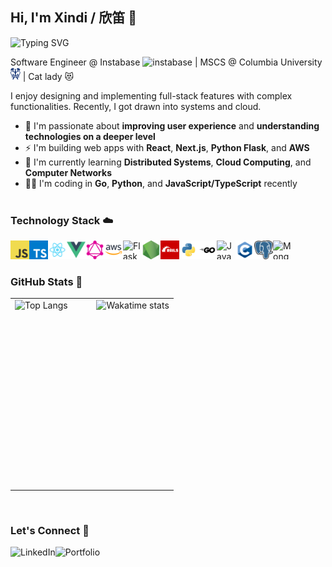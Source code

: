 ## Hi, I'm Xindi / 欣笛 👋

![Typing SVG](https://readme-typing-svg.herokuapp.com?color=%23E2B4BD&size=24&vCenter=true&height=30&lines=Works+full+stack;Always+learning+;Loves+open+source+)

Software Engineer @ Instabase <image height="24px" alt="instabase" src="https://avatars.githubusercontent.com/u/11454371?s=200&v=4" /> | MSCS @ Columbia University <img height="20px" alt="columbia" src="./assets/columbia-icon.png" /> | Cat lady 😻

I enjoy designing and implementing full-stack features with complex functionalities. Recently, I got drawn into systems and cloud.

- 🤩 I'm passionate about **improving user experience** and **understanding technologies on a deeper level**
- ⚡️ I'm building web apps with **React**, **Next.js**, **Python Flask**, and **AWS**
- 🌱 I'm currently learning **Distributed Systems**, **Cloud Computing**, and **Computer Networks**
- 👩‍💻 I'm coding in **Go**, **Python**, and **JavaScript/TypeScript** recently
<br /><br />

### Technology Stack ☁️
<img align="left" alt="JavaScript" width="30px" height="30px" src="https://raw.githubusercontent.com/github/explore/80688e429a7d4ef2fca1e82350fe8e3517d3494d/topics/javascript/javascript.png" />
<img align="left" alt="TypeScript" width="30px" height="30px" src="https://raw.githubusercontent.com/github/explore/80688e429a7d4ef2fca1e82350fe8e3517d3494d/topics/typescript/typescript.png" />
<img align="left" alt="React" width="30px" height="30px" src="https://raw.githubusercontent.com/github/explore/80688e429a7d4ef2fca1e82350fe8e3517d3494d/topics/react/react.png" />
<img align="left" alt="Vue" width="30px" height="30px" src="https://raw.githubusercontent.com/github/explore/80688e429a7d4ef2fca1e82350fe8e3517d3494d/topics/vue/vue.png" />
<img align="left" alt="GraphQL" width="30px" height="30px" src="https://raw.githubusercontent.com/github/explore/5c058a388828bb5fde0bcafd4bc867b5bb3f26f3/topics/graphql/graphql.png" />
<img align="left" alt="Amazon Web Services" width="30px" height="30px" src="https://raw.githubusercontent.com/github/explore/fbceb94436312b6dacde68d122a5b9c7d11f9524/topics/aws/aws.png" />
<img align="left" alt="Flask" width="30px" height="30px" src="https://pythonforundergradengineers.com/posts/zappa/images/flask_icon.png" />
<img align="left" alt="Node.js" width="30px" height="30px" src="https://raw.githubusercontent.com/github/explore/80688e429a7d4ef2fca1e82350fe8e3517d3494d/topics/nodejs/nodejs.png" />
<img align="left" alt="Ruby on Rails" width="30px" height="30px" src="https://raw.githubusercontent.com/github/explore/80688e429a7d4ef2fca1e82350fe8e3517d3494d/topics/rails/rails.png" />
<img align="left" alt="Python" width="30px" height="30px" src="https://raw.githubusercontent.com/github/explore/80688e429a7d4ef2fca1e82350fe8e3517d3494d/topics/python/python.png" />
<img align="left" alt="Go" width="30px" height="30px" src="https://raw.githubusercontent.com/github/explore/80688e429a7d4ef2fca1e82350fe8e3517d3494d/topics/go/go.png" />
<img align="left" alt="Java" width="30px" height="30px" src="https://encrypted-tbn0.gstatic.com/images?q=tbn:ANd9GcQ820e8Dht7tVEIuyFidEMEOEvrhtyKgBk4vohGR99ReLBsvgh06o_DYkTnEvUa3mXGB34&usqp=CAU" />
<img align="left" alt="C" width="30px" height="30px" src="https://raw.githubusercontent.com/github/explore/f3e22f0dca2be955676bc70d6214b95b13354ee8/topics/c/c.png" />
<img align="left" alt="Postgresql" width="30px" height="30px" src="https://raw.githubusercontent.com/github/explore/80688e429a7d4ef2fca1e82350fe8e3517d3494d/topics/postgresql/postgresql.png" />
<img align="left" alt="MongoDB" width="30px" height="30px" src="https://media-exp1.licdn.com/dms/image/C560BAQGC029P7UbAMQ/company-logo_200_200/0/1562088387077?e=2159024400&v=beta&t=lEY4Obku1xJ3BB_BpN3Np9ILy8_zaB1_yjsfH9A57qs" />
<img height="30px" />
<br />

### GitHub Stats 🌟 
<center>
  <table>
    <tr>
        <td width="50%">
          <a href="https://github.com/xindixu/github-readme-stats">
          <img height="300px" align="left" alt="Top Langs" src="https://github-readme-stats-xindixu.vercel.app/api/top-langs/?username=xindixu&count-private=true&layout=compact&langs_count=10&hide=hack,assembly,html,makefile,css,scss,scilab&exclude_repo=ostep-homework,xindixu.space-v1,github-readme-stats&hide_border=true" />
          </a>
        </td>
        <td width="50%">
          <a href="https://github.com/xindixu/github-readme-stats">
           <img height="300px" align="left" alt="Wakatime stats" src="https://github-readme-stats-xindixu.vercel.app/api/wakatime?username=97f9ab5a-f461-4518-9875-87cc25885a8c&layout=compact&hide_border=true" />
          </a>
        </td>
   </tr>
  </table>
</center>
<br />

### Let's Connect 🙌
[<img align="left" alt="LinkedIn" src="https://img.shields.io/badge/linkedin-%230077B5.svg?&style=for-the-badge&logo=linkedin&logoColor=white" />][linkedin]
[<img align="left" alt="Portfolio" src="https://img.shields.io/badge/website-c499a1.svg?&style=for-the-badge&logo=github-sponsors&logoColor=white" />][portfolio]
<br />

[linkedin]: https://www.linkedin.com/in/xindi-xu/
[portfolio]: https://xindixu.space/
